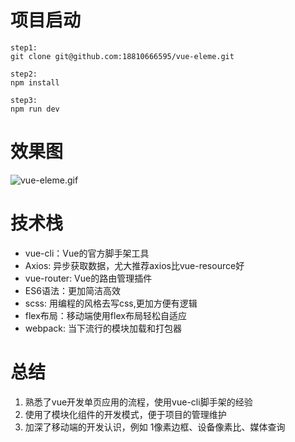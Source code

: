 # 项目启动
```
step1:
git clone git@github.com:18810666595/vue-eleme.git

step2:
npm install

step3:
npm run dev
```

# 效果图
![vue-eleme.gif](https://ooo.0o0.ooo/2017/07/09/5961a0e413dcc.gif)

# 技术栈
- vue-cli：Vue的官方脚手架工具
- Axios: 异步获取数据，尤大推荐axios比vue-resource好
- vue-router: Vue的路由管理插件
- ES6语法：更加简洁高效
- scss: 用编程的风格去写css,更加方便有逻辑
- flex布局：移动端使用flex布局轻松自适应
- webpack: 当下流行的模块加载和打包器

# 总结
1. 熟悉了vue开发单页应用的流程，使用vue-cli脚手架的经验
2. 使用了模块化组件的开发模式，便于项目的管理维护
3. 加深了移动端的开发认识，例如 1像素边框、设备像素比、媒体查询
